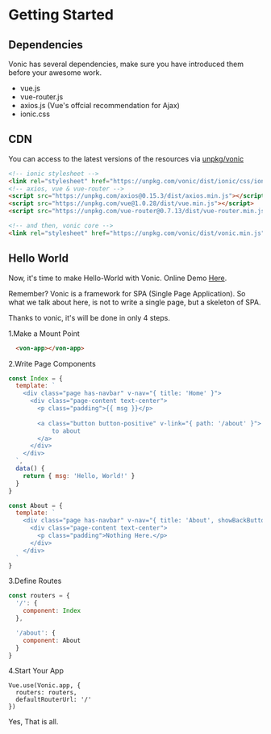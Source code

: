 # Getting Started

## Dependencies
Vonic has several dependencies, make sure you have introduced them before your awesome work.
 - vue.js
 - vue-router.js
 - axios.js (Vue's offcial recommendation for Ajax)
 - ionic.css

## CDN
You can access to the latest versions of the resources via [unpkg/vonic](https://unpkg.com/vonic)

```html
<!-- ionic stylesheet -->
<link rel="stylesheet" href="https://unpkg.com/vonic/dist/ionic/css/ionic.css">
<!-- axios, vue & vue-router -->
<script src="https://unpkg.com/axios@0.15.3/dist/axios.min.js"></script>
<script src="https://unpkg.com/vue@1.0.28/dist/vue.min.js"></script>
<script src="https://unpkg.com/vue-router@0.7.13/dist/vue-router.min.js"></script>

<!-- and then, vonic core -->
<link rel="stylesheet" href="https://unpkg.com/vonic/dist/vonic.min.js">
```

## Hello World
Now, it's time to make Hello-World with Vonic. Online Demo [Here](https://jsfiddle.net/wangdahoo/x2wf0x4j/).

Remember? Vonic is a framework for SPA (Single Page Application). So what we talk about here, is not to write a single page, but a skeleton of SPA.

Thanks to vonic, it's will be done in only 4 steps.

1.Make a Mount Point

```html
  <von-app></von-app>
```

2.Write Page Components

```js
const Index = {
  template: `
    <div class="page has-navbar" v-nav="{ title: 'Home' }">
      <div class="page-content text-center">
        <p class="padding">{{ msg }}</p>
        
        <a class="button button-positive" v-link="{ path: '/about' }">
        	to about
        </a>
      </div>
    </div>
  `,
  data() {
    return { msg: 'Hello, World!' }
  }
}

const About = {
  template: `
    <div class="page has-navbar" v-nav="{ title: 'About', showBackButton: true }">
      <div class="page-content text-center">
        <p class="padding">Nothing Here.</p>
      </div>
    </div>
  `
}
```

3.Define Routes

```js
const routers = {
  '/': {
    component: Index
  },

  '/about': {
    component: About
  }
}
```

4.Start Your App

```
Vue.use(Vonic.app, {
  routers: routers,
  defaultRouterUrl: '/'
})
```

Yes, That is all.